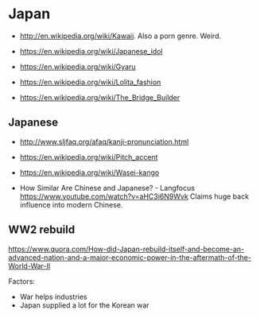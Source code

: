 # Japan

- <http://en.wikipedia.org/wiki/Kawaii>. Also a porn genre. Weird.

- <https://en.wikipedia.org/wiki/Japanese_idol>

- <https://en.wikipedia.org/wiki/Gyaru>

- <https://en.wikipedia.org/wiki/Lolita_fashion>

- <https://en.wikipedia.org/wiki/The_Bridge_Builder>

## Japanese

- <http://www.sljfaq.org/afaq/kanji-pronunciation.html>

- <https://en.wikipedia.org/wiki/Pitch_accent>

- <https://en.wikipedia.org/wiki/Wasei-kango>

- How Similar Are Chinese and Japanese? - Langfocus <https://www.youtube.com/watch?v=aHC3i6N9Wvk> Claims huge back influence into modern Chinese.

## WW2 rebuild

<https://www.quora.com/How-did-Japan-rebuild-itself-and-become-an-advanced-nation-and-a-major-economic-power-in-the-aftermath-of-the-World-War-II>

Factors:

- War helps industries
- Japan supplied a lot for the Korean war
